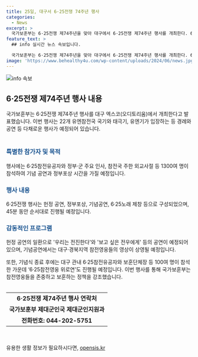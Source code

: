 ```yaml
---
title: 25일, 대구서 6·25전쟁 74주년 행사
categories:
  - News
excerpt: >
  국가보훈부는 6·25전쟁 제74주년을 맞아 대구에서 6·25전쟁 제74주년 행사를 개최한다. 6·25참전유공자의 헌신과 자유의 소중함을 기리며 지역별 순회 행사로 새롭게 진행된다. 참전 영웅과 정부·군 주요 인사가 참석하여 국기 입장, 헌정 공연, 정부포상 등의 행사가 이뤄질 예정이다. 행사 내용에는 감동적인 순간들이 가득할 것으로 예상된다.
feature_text: >
  ## info 실시간 뉴스 속보입니다.

  국가보훈부는 6·25전쟁 제74주년을 맞아 대구에서 6·25전쟁 제74주년 행사를 개최한다. 6·25참전유공자의 헌신과 자유의 소중함을 기리며 지역별 순회 행사로 새롭게 진행된다. 참전 영웅과 정부·군 주요 인사가 참석하여 국기 입장, 헌정 공연, 정부포상 등의 행사가 이뤄질 예정이다. 행사 내용에는 감동적인 순간들이 가득할 것으로 예상된다.
image: 'https://www.behealthy4u.com/wp-content/uploads/2024/06/news.jpg'
---
```


<p><img src="https://www.behealthy4u.com/wp-content/uploads/2024/06/news.jpg" alt="info 속보" /></p>

<h2 data-ke-size="size26">6·25전쟁 제74주년 행사 내용</h2>

<p>국가보훈부는 6·25전쟁 제74주년 행사를 대구 엑스코(오디토리움)에서 개최한다고 발표했습니다. 이번 행사는 22개 유엔참전국 국기와 태극기, 유엔기가 입장하는 등 경례와 공연 등 다채로운 행사가 예정되어 있습니다.<br>
<br></p>

<h3><b><span style="color: #1a5490;">특별한 참가자 및 목적</span></b></h3>

<p>행사에는 6·25참전유공자와 정부·군 주요 인사, 참전국 주한 외교사절 등 1300여 명이 참석하여 기념 공연과 정부포상 시간을 가질 예정입니다.<br></p>

<h3><b><span style="color: #1a5490;">행사 내용</span></b></h3>

<p>6·25전쟁 행사는 헌정 공연, 정부포상, 기념공연, 6·25노래 제창 등으로 구성되었으며, 45분 동안 순서대로 진행될 예정입니다.<br></p>

<h3><b><span style="color: #1a5490;">감동적인 프로그램</span></b></h3>

<p>헌정 공연의 일환으로 '우리는 전진한다'와 '보고 싶은 전우에게' 등의 공연이 예정되어 있으며, 기념공연에서는 대구·경북지역 참전영웅들의 영상이 상영될 예정입니다.<br></p>

<p>또한, 기념식 종료 후에는 대구 관내 6·25참전유공자와 보훈단체장 등 100여 명이 참석한 가운데 ‘6·25참전영웅 위로연’도 진행될 예정입니다. 이번 행사를 통해 국가보훈부는 참전영웅들을 존중하고 보훈하는 정책을 강조했습니다.<br>
<br></p>

<table>
    <tr>
        <td style="text-align: center; height: 17px;"><b>6·25전쟁 제74주년 행사 연락처</b></td>
    </tr>
    <tr>
        <td style="text-align: center; height: 17px;"><b>국가보훈부 제대군인국 제대군인지원과</b></td>
    </tr>
    <tr>
        <td style="text-align: center; height: 17px;"><b>전화번호: 044-202-5751</b></td>
    </tr>
</table>

<p data-ke-size="size16">&nbsp;</p>
유용한 생활 정보가 필요하시다면, <a href="https://opensis.kr" rel="dofollow">opensis.kr</a>


